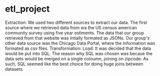 # etl_project
Extraction: We used two different sources to extract our data. The first source where we retrieved data from wa the US census american community survey using five year estiments. The data that our group retrieved from that website was intially formated as JSONs. Our group's other data source was the Chicago Data Portal, where the information was formated as csv files.
Transformation:
Load: It was decided that the data would be put into SQL. The reason why SQL was chosen was becaue the data sets would be merged on a single coloumn, joining on zipcode. As such, SQL seemed like the best choice for doing huge joins between datasets.